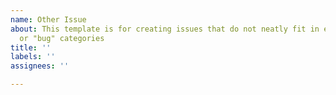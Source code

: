 ```yaml
---
name: Other Issue
about: This template is for creating issues that do not neatly fit in either the "enhancement"
  or "bug" categories
title: ''
labels: ''
assignees: ''

---
```



